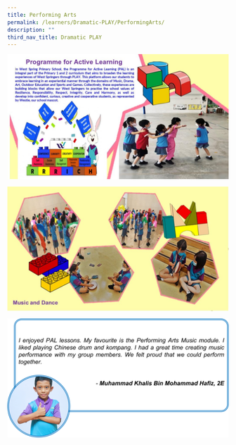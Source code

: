 ```yaml
---
title: Performing Arts
permalink: /learners/Dramatic-PLAY/PerformingArts/
description: ""
third_nav_title: Dramatic PLAY
---
```

![](/images/Slide1-5-1024x576.jpg)

![](/images/Slide5-4-1024x576.jpg)

![](/images/PAL-slide7-1024x548.png)